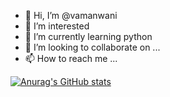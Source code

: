 - 👋 Hi, I’m @vamanwani
- 👀 I’m interested 
- 🌱 I’m currently learning python 
- 💞️ I’m looking to collaborate on ...
- 📫 How to reach me ...

<!---
vamanwani/vamanwani is a ✨ special ✨ repository because its `README.md` (this file) appears on your GitHub profile.
You can click the Preview link to take a look at your changes.
--->

[![Anurag's GitHub stats](https://github-readme-stats.vercel.app/api?username=vamanwani)](https://github.com/anuraghazra/github-readme-stats)
